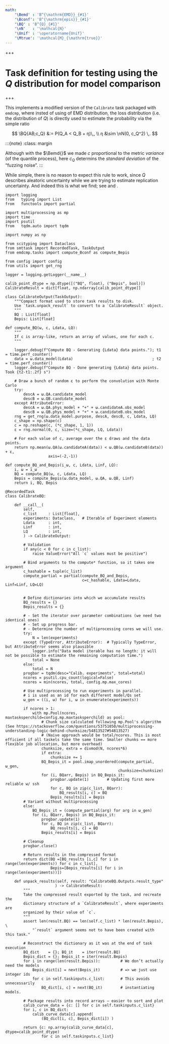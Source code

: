 ```yaml
---
math:
    '\Bemd' : 'B^{\mathrm{EMD}}_{#1}'
    '\Bconf': 'B^{\mathrm{epis}}_{#1}'
    '\BQ' : 'B^{Q}_{#1}'
    '\nN'   : '\mathcal{N}'
    '\Unif' : '\operatorname{Unif}'
    '\Mtrue': '\mathcal{M}_{\mathrm{true}}'
---
```


+++

# Task definition for testing using the $Q$ distribution for model comparison

+++

This implements a modified version of the `Calibrate` task packaged with `emdcmp`,
where insted of using of EMD distribution, the loss distribution (i.e. the distribution of $Q$) is directly used to estimate the probability via the simple ratio

$$
\BQ{AB;c_Q} &:= P(Q_A < Q_B + η)\,, \\
η &\sim \nN(0, c_Q^2) \,.
$$ 

:::{note}
:class: margin

Although with the $\Bemd{}$ we made $c$ proportional to the metric _variance_ (of the quantile process),
here $c_Q$ determins the _standard deviation_ of the “fuzzing noise”.
:::

While simple, there is no reason to expect this rule to work, since $Q$ describes aleatoric uncertainty while we are trying to estimate replication uncertainty.
And indeed this is what we find; see [](./Ex_UV_cannot-calibrate-with-Q.ipynb) and [](./Ex_Prinz2004_cannot-calibrate-with-Q.ipynb).

```{code-cell} ipython3
import logging
from   typing import List
from   functools import partial
```

```{code-cell} ipython3
import multiprocessing as mp
import time
import psutil
from   tqdm.auto import tqdm
```

```{code-cell} ipython3
import numpy as np
```

```{code-cell} ipython3
from scityping import Dataclass
from smttask import RecordedTask, TaskOutput
from emdcmp.tasks import compute_Bconf as compute_Bepis
```

```{code-cell} ipython3
from config import config
from utils import get_rng
```

```{code-cell} ipython3
logger = logging.getLogger(__name__)
```

```{code-cell} ipython3
calib_point_dtype = np.dtype([("BQ", float), ("Bepis", bool)])
CalibrateResult = dict[float, np.ndarray[calib_point_dtype]]
```

```{code-cell} ipython3
class CalibrateOutput(TaskOutput):
    """Compact format used to store task results to disk.
    Use `task.unpack_result` to convert to a `CalibrateResult` object.
    """
    BQ : List[float]
    Bepis: List[float]
```

```{code-cell} ipython3
def compute_BQ(ω, c, Ldata, LQ):
    """
    If c is array-like, return an array of values, one for each c.
    """

    logger.debug(f"Compute BQ - Generating {Ldata} data points."); t1 = time.perf_counter()
    data = ω.data_model(Ldata)                                   ; t2 = time.perf_counter()
    logger.debug(f"Compute BQ - Done generating {Ldata} data points. Took {t2-t1:.2f} s")

    # Draw a bunch of random ε to perform the convolution with Monte Carlo
    try:
        descA = ω.QA.candidate_model
        descB = ω.QB.candidate_model
    except AttributeError:
        descA = ω.QA.phys_model + "+" + ω.candidateA.obs_model
        descB = ω.QB.phys_model + "+" + ω.candidateB.obs_model
    rng = get_rng(ω.data_model.purpose, descA, descB, c, Ldata, LQ)
    c_shape = np.shape(c)
    c = np.reshape(c, (*c_shape, 1, 1))
    ε = rng.normal(0, c, size=(*c_shape, LQ, Ldata))

    # For each value of c, average over the ε draws and the data points.
    return np.mean(ω.QA(ω.candidateA(data)) < ω.QB(ω.candidateB(data)) + ε,
                   axis=(-2,-1))
```

```{code-cell} ipython3
def compute_BQ_and_Bepis(i_ω, c, Ldata, Linf, LQ):
    i, ω = i_ω
    BQ = compute_BQ(ω, c, Ldata, LQ)
    Bepis = compute_Bepis(ω.data_model, ω.QA, ω.QB, Linf)
    return i, BQ, Bepis
```

```{code-cell} ipython3
@RecordedTask
class CalibrateBQ:

    def __call__(
        self,
        c_list     : List[float],
        experiments: Dataclass,   # Iterable of Experiment elements
        Ldata      : int,
        Linf       : int,
        LQ         : int,
        ) -> CalibrateOutput:

        # Validation
        if any(c < 0 for c in c_list):
            raise ValueError("All `c` values must be positive")

        # Bind arguments to the compute* function, so it takes one argument
        c_hashable = tuple(c_list)
        compute_partial = partial(compute_BQ_and_Bepis,
                                  c=c_hashable, Ldata=Ldata, Linf=Linf, LQ=LQ)


        # Define dictionaries into which we accumulate results
        BQ_results = {}
        Bepis_results = {}

        # - Set the iterator over parameter combinations (we need two identical ones)
        # - Set up progress bar.
        # - Determine the number of multiprocessing cores we will use.
        try:
            N = len(experiments)
        except (TypeError, AttributeError):  # Typically TypeError, but AttributeError seems also plausible
            logger.info("Data model iterable has no length: it will not be possible to estimate the remaining computation time.")
            total = None
        else:
            total = N
        progbar = tqdm(desc="Calib. experiments", total=total)
        ncores = psutil.cpu_count(logical=False)
        ncores = min(ncores, total, config.mp.max_cores)

        # Use multiprocessing to run experiments in parallel.
        # i is used as an id for each different model/Qs set
        ω_gen = ((i, ω) for i, ω in enumerate(experiments))

        if ncores > 1:
            with mp.Pool(ncores, maxtasksperchild=config.mp.maxtasksperchild) as pool:
                # Chunk size calculated following mp.Pool's algorithm (See https://stackoverflow.com/questions/53751050/multiprocessing-understanding-logic-behind-chunksize/54813527#54813527)
                # (Naive approach would be total/ncores. This is most efficient if all taskels take the same time. Smaller chunks == more flexible job allocation, but more overhead)
                chunksize, extra = divmod(N, ncores*6)
                if extra:
                    chunksize += 1
                BQ_Bepis_it = pool.imap_unordered(compute_partial, ω_gen,
                                                  chunksize=chunksize)
                for (i, BQarr, Bepis) in BQ_Bepis_it:
                    progbar.update(1)        # Updating first more reliable w/ ssh
                    for c, BQ in zip(c_list, BQarr):
                        BQ_results[i, c] = BQ
                    Bepis_results[i] = Bepis
        # Variant without multiprocessing
        else:
            BQ_Bepis_it = (compute_partial(arg) for arg in ω_gen)
            for (i, BQarr, Bepis) in BQ_Bepis_it:
                progbar.update(1)
                for c, BQ in zip(c_list, BQarr):
                    BQ_results[i, c] = BQ
                Bepis_results[i] = Bepis

        # Cleanup
        progbar.close()

        # Return results in the compressed format
        return dict(BQ =[BQ_results [i,c] for i in range(len(experiments)) for c in c_list],
                    Bepis=[Bepis_results[i] for i in range(len(experiments))])

    def unpack_results(self, result: "CalibrateBQ.Outputs.result_type"
                      ) -> CalibrateResult:
        """
        Take the compressed result exported by the task, and recreate the
        dictionary structure of a `CalibrateResult`, where experiments are
        organized by their value of `c`.
        """
        assert len(result.BQ) == len(self.c_list) * len(result.Bepis), \
            "`result` argument seems not to have been created with this task."

        # Reconstruct the dictionary as it was at the end of task execution
        BQ_dict    = {}; BQ_it    = iter(result.BQ)
        Bepis_dict = {}; Bepis_it = iter(result.Bepis)
        for i in range(len(result.Bepis)):         # We don’t actually need the models
            Bepis_dict[i] = next(Bepis_it)         # => we just use integer ids
            for c in self.taskinputs.c_list:       # This avoids unnecessarily
                BQ_dict[i, c] = next(BQ_it)        # instantiating models.

        # Package results into record arrays – easier to sort and plot
        calib_curve_data = {c: [] for c in self.taskinputs.c_list}
        for i, c in BQ_dict:
            calib_curve_data[c].append(
                (BQ_dict[i, c], Bepis_dict[i]) )

        return {c: np.array(calib_curve_data[c], dtype=calib_point_dtype)
                for c in self.taskinputs.c_list}
```
